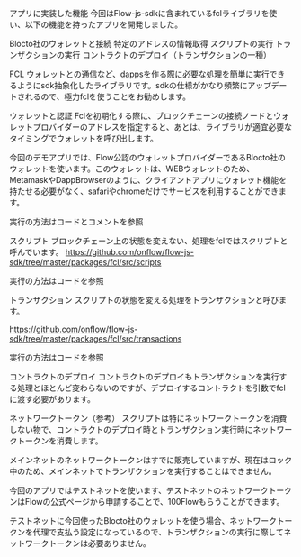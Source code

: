 
アプリに実装した機能
今回はFlow-js-sdkに含まれているfclライブラリを使い、以下の機能を持ったアプリを開発しました。

Blocto社のウォレットと接続
特定のアドレスの情報取得
スクリプトの実行
トランザクションの実行
コントラクトのデプロイ（トランザクションの一種）

FCL
ウォレットとの通信など、dappsを作る際に必要な処理を簡単に実行できるようにsdk抽象化したライブラリです。sdkの仕様がかなり頻繁にアップデートされるので、極力fclを使うことをお勧めします。

ウォレットと認証
Fclを初期化する際に、ブロックチェーンの接続ノードとウォレットプロバイダーのアドレスを指定すると、あとは、ライブラリが適宜必要なタイミングでウォレットを呼び出します。

今回のデモアプリでは、Flow公認のウォレットプロバイダーであるBlocto社のウォレットを使います。このウォレットは、WEBウォレットのため、MetamaskやDappBrowserのように、クライアントアプリにウォレット機能を持たせる必要がなく、safariやchromeだけでサービスを利用することができます。

実行の方法はコードとコメントを参照


スクリプト
ブロックチェーン上の状態を変えない、処理をfclではスクリプトと呼んでいます。
https://github.com/onflow/flow-js-sdk/tree/master/packages/fcl/src/scripts

実行の方法はコードを参照


トランザクション
スクリプトの状態を変える処理をトランザクションと呼びます。

https://github.com/onflow/flow-js-sdk/tree/master/packages/fcl/src/transactions

実行の方法はコードを参照



コントラクトのデプロイ
コントラクトのデプロイもトランザクションを実行する処理とほとんど変わらないのですが、デプロイするコントラクトを引数でfclに渡す必要があります。



ネットワークトークン（参考）
スクリプトは特にネットワークトークンを消費しない物で、コントラクトのデプロイ時とトランザクション実行時にネットワークトークンを消費します。

メインネットのネットワークトークンはすでに販売していますが、現在はロック中のため、メインネットでトランザクションを実行することはできません。

今回のアプリではテストネットを使います、テストネットのネットワークトークンはFlowの公式ページから申請することで、100Flowもらうことができます。

テストネットに今回使ったBlocto社のウォレットを使う場合、ネットワークトークンを代理で支払う設定になっているので、トランザクションの実行に際してネットワークトークンは必要ありません。
